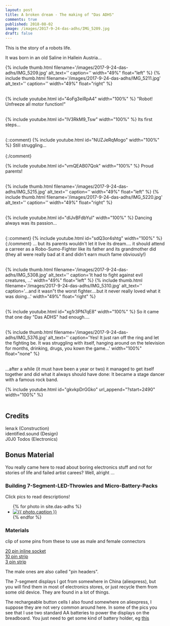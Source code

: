 ```yaml
---
layout: post
title: A broken dream - The making of "Das ADHS"
comments: true
published: 2018-08-02
image: /images/2017-9-24-das-adhs/IMG_5209.jpg
draft: false
---
```


This is the story of a robots life. 

It was born in an old Saline in Hallein Austria... 

<div class="clearfix">
{% include thumb.html filename='/images/2017-9-24-das-adhs/IMG_5209.jpg' alt_text='' caption='' width="49%" float="left" %}
{% include thumb.html filename='/images/2017-9-24-das-adhs/IMG_5211.jpg' alt_text='' caption='' width="49%" float="right" %}
</div>
<br>

<a name="videos 1"></a>

{% include youtube.html id="4oFg3eiRpA4" width="100%" %}
"Robot! Unfreeze all motor function!"
<br><br>

{% include youtube.html id="IV3RkM9_Tsw" width="100%" %}
Its first steps...
<br><br>

{::comment}
{% include youtube.html id="NUZJeRqMogo" width="100%" %}
Still struggling...
<br><br>
{:/comment}

{% include youtube.html id="vmQEAB07Qok" width="100%" %}
Proud parents!
<br><br>

<div class="clearfix">
{% include thumb.html filename='/images/2017-9-24-das-adhs/IMG_5215.jpg' alt_text='' caption='' width="49%" float="left" %}
{% include thumb.html filename='/images/2017-9-24-das-adhs/IMG_5220.jpg' alt_text='' caption='' width="49%" float="right" %}
</div>
<br>

{% include youtube.html id="dIJvBFdbYuI" width="100%" %}
Dancing always was its passion...
<br><br>

{::comment}
{% include youtube.html id="sdQ3or4shtg" width="100%" %}
{:/comment}
... but its parents wouldn't let it live its dream.... it should attend a carreer as a Robo-Sumo-Fighter like its father and its grandmother did (they all were really bad at it and didn't earn much fame obviously!)
<br><br>

<div class="clearfix">
{% include thumb.html filename='/images/2017-9-24-das-adhs/IMG_5308.jpg' alt_text='' caption='It had to fight against evil creatures, ...' width="49%" float="left" %}
{% include thumb.html filename='/images/2017-9-24-das-adhs/IMG_5310.jpg' alt_text='' caption='...and it wasn&#34;t the worst fighter....but it never really loved what it was doing...' width="49%" float="right" %}
</div>
<br>

{% include youtube.html id="xg1r3PN7qE8" width="100%" %}
So it came that one day "Das ADHS" had enough....
<br><br>

<div class="clearfix">
{% include thumb.html filename='/images/2017-9-24-das-adhs/IMG_5376.jpg' alt_text='' caption='Yes! It just ran off the ring and let the fighting be. It was struggling with itself, hanging around on the television for months, drinking, drugs, you kown the game...' width="100%" float="none" %}
</div>
<br>

...after a while (it must have been a year or two) it managed to get itself together and did what it always should have done: It became a stage dancer with a famous rock band.

{% include youtube.html id="gkvkpDrGGko" url_append="?start=2490" width="100%" %}
<br><br>

## Credits

lena:k (Construction)<br>
identified.sound (Design)<br>
J0J0 Todos (Electronics)<br>


## Bonus Material

You really came here to read about boring electronics stuff and not for stories of life and failed artist carees? Well, alright ...

### Building 7-Segment-LED-Throwies and Micro-Battery-Packs

Click pics to read descriptions!

<div class="photo-gallery-frame clearfix">
  <ul class="photo-gallery-list">
    {% for photo in site.das-adhs %}
    <li>
      <a href="{{ photo.url | prepend: site.baseurl }}" name="{{ photo.title }}">
        <img src="{{ photo.image-path|remove: ".jpg"| append: '-th'|append: ".jpg" }}" alt="{{ photo.caption }}" />
      </a>
    </li>
    {% endfor %}
  </ul>
</div>

### Materials

clip of some pins from these to use as male and female connectors

[20 pin inline socket](https://www.musikding.de/20-Pin-inline-socket)<br>
[10 pin strip](https://www.musikding.de/10-Pin-strip)<br>
[3 pin strip](https://www.musikding.de/3-Pin-strip)<br>

The male ones are also called "pin headers". 

The 7-segment displays I got from somewhere in China (aliexpress), but you will find them in most of electronics stores, or just recycle them from some old device. They are found in a lot of things. 

The rechargeable button cells I also found somewhere on aliexpress, I suppose they are not very common around here. In some of the pics you see that I use two standard AA batteries to power the displays on the breadboard. You just need to get some kind of battery holder, eg [this](https://secure.reichelt.at/batteriehalter-fuer-2-mignonzellen-aa-mit-anschlusskabel-halter-2xum3-ka-p176721.html?)
